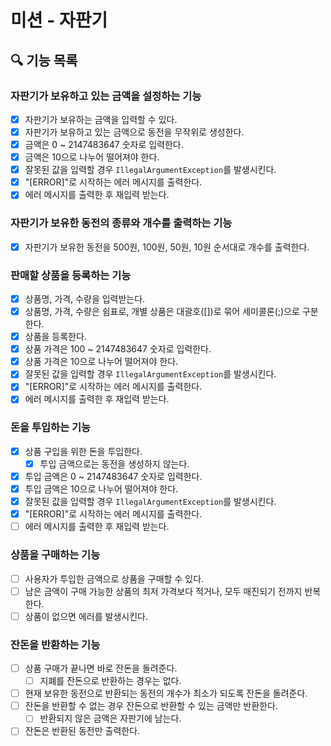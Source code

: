 # 미션 - 자판기

## 🔍 기능 목록

### 자판기가 보유하고 있는 금액을 설정하는 기능

- [x] 자판기가 보유하는 금액을 입력할 수 있다.
- [x] 자판기가 보유하고 있는 금액으로 동전을 무작위로 생성한다.
- [x] 금액은 0 ~ 2147483647 숫자로 입력한다.
- [x] 금액은 10으로 나누어 떨어져야 한다.
- [x] 잘못된 값을 입력할 경우 `IllegalArgumentException`를 발생시킨다.
- [x] "[ERROR]"로 시작하는 에러 메시지를 출력한다.
- [x] 에러 메시지를 출력한 후 재입력 받는다.

### 자판기가 보유한 동전의 종류와 개수를 출력하는 기능

- [x] 자판기가 보유한 동전을 500원, 100원, 50원, 10원 순서대로 개수를 출력한다.

### 판매할 상품을 등록하는 기능

- [x] 상품명, 가격, 수량을 입력받는다.
- [x] 상품명, 가격, 수량은 쉼표로, 개별 상품은 대괄호([])로 묶어 세미콜론(;)으로 구분한다.
- [x] 상품을 등록한다.
- [x] 상품 가격은 100 ~ 2147483647 숫자로 입력한다.
- [x] 상품 가격은 10으로 나누어 떨어져야 한다.
- [x] 잘못된 값을 입력할 경우 `IllegalArgumentException`를 발생시킨다.
- [x] "[ERROR]"로 시작하는 에러 메시지를 출력한다.
- [x] 에러 메시지를 출력한 후 재입력 받는다.

### 돈을 투입하는 기능

- [x] 상품 구입을 위한 돈을 투입한다.
  - [x] 투입 금액으로는 동전을 생성하지 않는다.
- [x] 투입 금액은 0 ~ 2147483647 숫자로 입력한다.
- [x] 투입 금액은 10으로 나누어 떨어져야 한다.
- [x] 잘못된 값을 입력할 경우 `IllegalArgumentException`를 발생시킨다.
- [x] "[ERROR]"로 시작하는 에러 메시지를 출력한다.
- [ ] 에러 메시지를 출력한 후 재입력 받는다.

### 상품을 구매하는 기능

- [ ] 사용자가 투입한 금액으로 상품을 구매할 수 있다.
- [ ] 남은 금액이 구매 가능한 상품의 최저 가격보다 적거나, 모두 매진되기 전까지 반복한다.
- [ ] 상품이 없으면 에러를 발생시킨다.

### 잔돈을 반환하는 기능

- [ ] 상품 구매가 끝나면 바로 잔돈을 돌려준다.
    - [ ] 지폐를 잔돈으로 반환하는 경우는 없다.
- [ ] 현재 보유한 동전으로 반환되는 동전의 개수가 최소가 되도록 잔돈을 돌려준다.
- [ ] 잔돈을 반환할 수 없는 경우 잔돈으로 반환할 수 있는 금액만 반환한다.
    - [ ] 반환되지 않은 금액은 자판기에 남는다.
- [ ] 잔돈은 반환된 동전만 출력한다.
